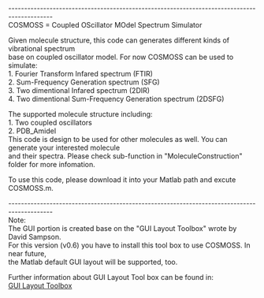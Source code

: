 <html>
<head>
	<title>COSMOSS</title>
</head>
<body style="zoom: 1;">
<p>--------------------------------------------------------------------------------------------<br />
COSMOSS = Coupled OScillator MOdel Spectrum Simulator &nbsp;</p>

<p>Given molecule structure, this code can generates different kinds of vibrational spectrum&nbsp;<br />
base on coupled oscillator model. For now COSMOSS can be used to simulate:<br />
1. Fourier Transform Infared spectrum (FTIR) <br />
2. Sum-Frequency Generation spectrum (SFG) <br />
3. Two dimentional Infared spectrum (2DIR)<br />
4. Two dimentional Sum-Frequency Generation spectrum (2DSFG)</p>

<p>The supported molecule structure including:<br />
1. Two coupled oscillators<br />
2. PDB_AmideI<br />
This code is design to be used for other molecules as well. You can generate your interested molecule<br />
and their spectra. Please check sub-function in &quot;MoleculeConstruction&quot; folder for more infomation.</p>

<p>To use this code, please download it into your Matlab path and excute COSMOSS.m.<br />

--------------------------------------------------------------------------------------------<br />
Note:<br />
The GUI portion is created base on the &quot;GUI Layout Toolbox&quot; wrote by David Sampson.<br />
For this version (v0.6) you have to install this tool box to use COSMOSS. In near future,<br />
the Matlab default GUI layout will be supported, too.</p>

<p>Further information about GUI Layout Tool box can be found in: <br/>
<a href="http://www.mathworks.com/matlabcentral/fileexchange/47982-gui-layout-toolbox">GUI Layout Toolbox<br />

</body>
</html>
